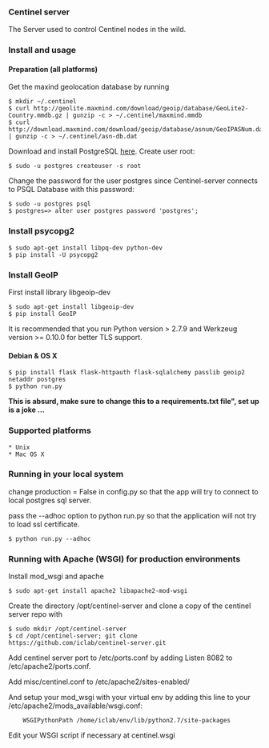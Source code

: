 ### Centinel server

The Server used to control Centinel nodes in the wild.

### Install and usage
#### Preparation (all platforms)
Get the maxind geolocation database by running 

    $ mkdir ~/.centinel
    $ curl http://geolite.maxmind.com/download/geoip/database/GeoLite2-Country.mmdb.gz | gunzip -c > ~/.centinel/maxmind.mmdb
    $ curl http://download.maxmind.com/download/geoip/database/asnum/GeoIPASNum.dat.gz | gunzip -c > ~/.centinel/asn-db.dat

Download and install PostgreSQL [here](http://www.postgresql.org/download/).
Create user root:

    $ sudo -u postgres createuser -s root

Change the password for the user postgres since Centinel-server connects to PSQL Database with this password: 

    $ sudo -u postgres psql
    $ postgres=> alter user postgres password 'postgres';

### Install psycopg2

	$ sudo apt-get install libpq-dev python-dev
	$ pip install -U psycopg2
	
### Install GeoIP
First install library libgeoip-dev

	$ sudo apt-get install libgeoip-dev
	$ pip install GeoIP
	

It is recommended that you run Python version > 2.7.9 and Werkzeug version >= 0.10.0 for better TLS support.

#### Debian & OS X

    $ pip install flask flask-httpauth flask-sqlalchemy passlib geoip2 netaddr postgres
    $ python run.py

**This is absurd, make sure to change this to a requirements.txt file", set up is a joke ...**


### Supported platforms
    * Unix
    * Mac OS X

### Running in your local system
change production = False in config.py so that  the app will try to connect to local postgres sql server.

pass the --adhoc option to python run.py so that the application will not try to load ssl certificate.

	$ python run.py --adhoc

### Running with Apache (WSGI) for production environments
Install mod_wsgi and apache

	$ sudo apt-get install apache2 libapache2-mod-wsgi

Create the directory /opt/centinel-server and clone a copy of the centinel server repo with

	$ sudo mkdir /opt/centinel-server
    $ cd /opt/centinel-server; git clone https://github.com/iclab/centinel-server.git

Add centinel server port to /etc/ports.conf by adding Listen 8082 to /etc/apache2/ports.conf.

Add misc/centinel.conf to /etc/apache2/sites-enabled/

And setup your mod\_wsgi with your virtual env by adding this line to your /etc/apache2/mods_available/wsgi.conf:

        WSGIPythonPath /home/iclab/env/lib/python2.7/site-packages

Edit your WSGI script if necessary at centinel.wsgi



